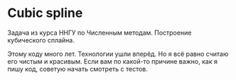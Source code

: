 Cubic spline
=============

Задача из курса ННГУ по Численным методам. Построение кубического сплайна. 

Этому коду много лет. Технологии ушли вперёд. Но я всё равно считаю его чистым и красивым. Если вам по какой-то причине важно, как я пишу код, советую начать смотреть с тестов. 
